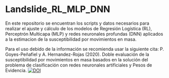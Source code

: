 # Landslide_RL_MLP_DNN
En este repositorio se encuentran los scripts y datos necesarios para realizar el ajuste y cálculo de los modelos de Regresión Logística (RL), Perceptrón Multicapa (MLP) y redes neuronales profundas (DNN) aplicados a la estimacion de la susceptibilidad por movimientos en masa. <p>
  
Para el uso debido de la información se recomienda usar la siguiente cita: 
P. Goyes-Peñafiel y A. Hernandez-Rojas (2020). Doble evaluación de la susceptibilidad por movimientos en masa basados en la solución del problema de clasificación con redes neuronales artificiales y Pesos de Evidencia.
<a href="https://zenodo.org/badge/latestdoi/250913053"><img src="https://zenodo.org/badge/250913053.svg" alt="DOI"></a>
